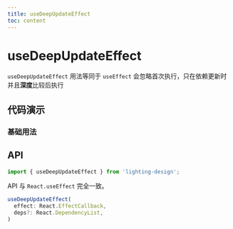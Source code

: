```yaml
---
title: useDeepUpdateEffect
toc: content
---
```


# useDeepUpdateEffect

`useDeepUpdateEffect` 用法等同于 `useEffect`
会忽略首次执行，只在依赖更新时并且**深度**比较后执行

## 代码演示

### 基础用法

<code src="./demos/Demo1.tsx" ></code>

## API

```ts
import { useDeepUpdateEffect } from 'lighting-design';
```

API 与 `React.useEffect` 完全一致。

```ts
useDeepUpdateEffect(
  effect: React.EffectCallback,
  deps?: React.DependencyList,
)
```
